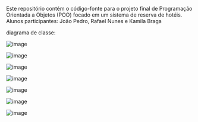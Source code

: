 Este repositório contém o código-fonte para o projeto final de Programação Orientada a Objetos (POO) focado em um sistema de reserva de hotéis.
Alunos participantes: João Pedro, Rafael Nunes e Kamila Braga

diagrama de classe:

![image](https://github.com/user-attachments/assets/821ed654-727e-4438-b1d5-b427a9c3eb50)

![image](https://github.com/user-attachments/assets/9a462d89-b447-40f9-8cd1-012c1b9e6b01)

![image](https://github.com/user-attachments/assets/ec8a8b63-2dc2-4947-8b16-fa976bea278c)

![image](https://github.com/user-attachments/assets/7588a4c2-25f5-456a-a236-076d12ca7318)

![image](https://github.com/user-attachments/assets/588bb4e5-9cbe-4479-8fa2-acd29396b184)

![image](https://github.com/user-attachments/assets/4ad8c88a-cd43-4c72-be96-4bb30541f128)

![image](https://github.com/user-attachments/assets/d461d8ba-bbd8-4e6d-94d6-37847bcb9432)
